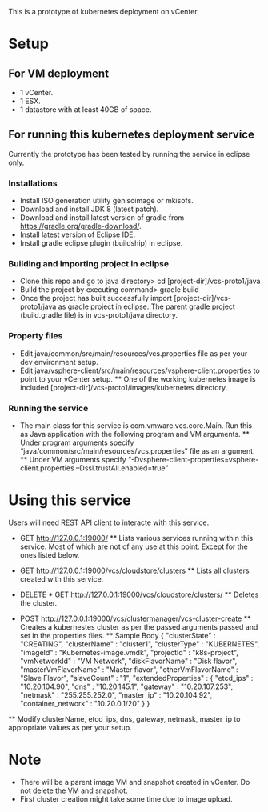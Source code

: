 This is a prototype of kubernetes deployment on vCenter.

# Setup
## For VM deployment
* 1 vCenter.
* 1 ESX.
* 1 datastore with at least 40GB of space.

## For running this kubernetes deployment service
Currently the prototype has been tested by running the service in eclipse only.

### Installations
* Install ISO generation utility genisoimage or mkisofs.
* Download and install JDK 8 (latest patch).
* Download and install latest version of gradle from https://gradle.org/gradle-download/.
* Install latest version of Eclipse IDE.
* Install gradle eclipse plugin (buildship) in eclipse.

### Building and importing project in eclipse
* Clone this repo and go to java directory> cd [project-dir]/vcs-proto1/java
* Build the project by executing command> gradle build
* Once the project has built successfully import [project-dir]/vcs-proto1/java as gradle project in eclipse. The parent gradle project (build.gradle file) is in vcs-proto1/java directory.

### Property files
* Edit java/common/src/main/resources/vcs.properties file as per your dev environment setup.
* Edit java/vsphere-client/src/main/resources/vsphere-client.properties to point to your vCenter setup.
** One of the working kubernetes image is included [project-dir]/vcs-proto1/images/kubernetes directory.

### Running the service
* The main class for this service is com.vmware.vcs.core.Main. Run this as Java application with the following program and VM arguments.
** Under program arguments specify “java/common/src/main/resources/vcs.properties” file as an argument.
** Under VM arguments specify “-Dvsphere-client-properties=vsphere-client.properties –Dssl.trustAll.enabled=true”


# Using this service
Users will need REST API client to interacte with this service.

* GET http://127.0.0.1:19000/
** Lists various services running within this service. Most of which are not of any use at this point. Except for the ones listed below.

* GET http://127.0.0.1:19000/vcs/cloudstore/clusters
** Lists all clusters created with this service.

* DELETE * GET http://127.0.0.1:19000/vcs/cloudstore/clusters/<cluster-uuid>
** Deletes the cluster.

* POST http://127.0.0.1:19000/vcs/clustermanager/vcs-cluster-create
** Creates a kubernestes cluster as per the passed arguments passed and set in the properties files.
** Sample Body
{
"clusterState" : "CREATING",
"clusterName" : "cluster1",
"clusterType" : "KUBERNETES",
"imageId" : "Kubernetes-image.vmdk",
"projectId" : "k8s-project",
"vmNetworkId" : "VM Network",
"diskFlavorName" : "Disk flavor",
"masterVmFlavorName" : "Master flavor",
"otherVmFlavorName" : "Slave Flavor",
"slaveCount" : "1",
"extendedProperties" : {
"etcd_ips" : "10.20.104.90",
"dns" : "10.20.145.1",
"gateway" : "10.20.107.253",
"netmask" : "255.255.252.0",
"master_ip" : "10.20.104.92",
"container_network" : "10.20.0.1/20"
}
}

** Modify clusterName, etcd_ips, dns, gateway, netmask, master_ip to appropriate values as per your setup.

# Note
* There will be a parent image VM and snapshot created in vCenter. Do not delete the VM and snapshot.
* First cluster creation might take some time due to image upload.

